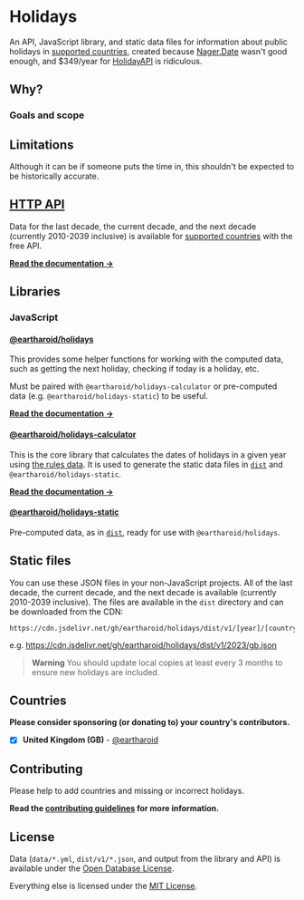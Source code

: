 # Holidays

An API, JavaScript library, and static data files for information about public holidays in [supported countries](#countries),
created because [Nager.Date](https://github.com/nager/Nager.Date) wasn't good enough, and $349/year for [HolidayAPI](https://holidayapi.com/) is ridiculous.

## Why?

### Goals and scope

## Limitations

Although it can be if someone puts the time in, this shouldn't be expected to be historically accurate.

## [HTTP API](https://github.com/eartharoid/holidays/tree/main/api#readme)

Data for the last decade, the current decade, and the next decade (currently 2010-2039 inclusive)
is available for [supported countries](#countries) with the free API.

[**Read the documentation →**](https://github.com/eartharoid/holidays/tree/main/api#readme)

## Libraries

### JavaScript

#### [@eartharoid/holidays](https://github.com/eartharoid/holidays/tree/main/packages/holidays.js#readme)

This provides some helper functions for working with the computed data, such as getting the next holiday, checking if today is a holiday, etc.

Must be paired with `@eartharoid/holidays-calculator` or
pre-computed data (e.g. `@eartharoid/holidays-static`)
to be useful.

[**Read the documentation →**](https://github.com/eartharoid/holidays/tree/main/packages/holidays.js#readme)

#### [@eartharoid/holidays-calculator](https://github.com/eartharoid/holidays/tree/main/packages/holidays-calculator.js#readme)

This is the core library that calculates the dates of holidays in a given year using
[the rules data](https://github.com/eartharoid/holidays/tree/main/data).
It is used to generate the static data files in [`dist`](https://github.com/eartharoid/holidays/tree/main/dist)
and `@eartharoid/holidays-static`.

[**Read the documentation →**](https://github.com/eartharoid/holidays/tree/main/packages/holidays-calculator.js#readme)

#### [@eartharoid/holidays-static](https://github.com/eartharoid/holidays/tree/main/packages/holidays-static.js#readme)

Pre-computed data, as in [`dist`](https://github.com/eartharoid/holidays/tree/main/dist), ready for use with 
`@eartharoid/holidays`.

## Static files

You can use these JSON files in your non-JavaScript projects.
All of the last decade, the current decade, and the next decade is available (currently 2010-2039 inclusive).
The files are available in the `dist` directory and can be downloaded from the CDN:

```
https://cdn.jsdelivr.net/gh/eartharoid/holidays/dist/v1/[year]/[country].json
```

e.g. <https://cdn.jsdelivr.net/gh/eartharoid/holidays/dist/v1/2023/gb.json>

> **Warning** You should update local copies at least every 3 months to ensure new holidays are included.

## Countries

**Please consider sponsoring (or donating to) your country's contributors.**

- [x] **United Kingdom (GB)** - [@eartharoid](https://github.com/eartharoid)

## Contributing

Please help to add countries and missing or incorrect holidays.

**Read the [contributing guidelines](/eartharoid/holidays/blob/main/docs/CONTRIBUTING.md) for more information.**

## License

Data (`data/*.yml`, `dist/v1/*.json`, and output from the library and API) is available under the [Open Database License](/eartharoid/holidays/blob/main/dist/LICENSE).

Everything else is licensed under the [MIT License](/eartharoid/holidays/blob/main/LICENSE).